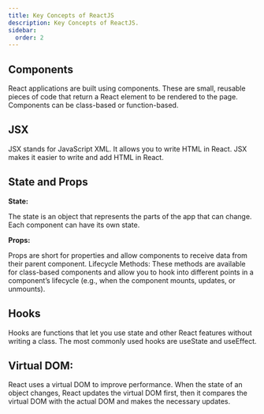 ```yaml
---
title: Key Concepts of ReactJS
description: Key Concepts of ReactJS.
sidebar:
  order: 2
---
```



## Components

React applications are built using components. These are small, reusable pieces of code that return a React element to be rendered to the page. Components can be class-based or function-based.

## JSX 

JSX stands for JavaScript XML. It allows you to write HTML in React. JSX makes it easier to write and add HTML in React.

## State and Props

**State:**

The state is an object that represents the parts of the app that can change. Each component can have its own state.

**Props:**

Props are short for properties and allow components to receive data from their parent component.
Lifecycle Methods: These methods are available for class-based components and allow you to hook into different points in a component’s lifecycle (e.g., when the component mounts, updates, or unmounts).

## Hooks 

Hooks are functions that let you use state and other React features without writing a class. The most commonly used hooks are useState and useEffect.

## Virtual DOM: 

React uses a virtual DOM to improve performance. When the state of an object changes, React updates the virtual DOM first, then it compares the virtual DOM with the actual DOM and makes the necessary updates.